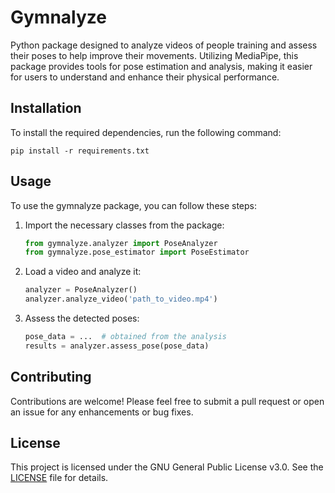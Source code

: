 # Gymnalyze

Python package designed to analyze videos of people training and assess their poses to help improve their movements. Utilizing MediaPipe, this package provides tools for pose estimation and analysis, making it easier for users to understand and enhance their physical performance.

## Installation
To install the required dependencies, run the following command:

```
pip install -r requirements.txt
```

## Usage
To use the gymnalyze package, you can follow these steps:

1. Import the necessary classes from the package:
   ```python
   from gymnalyze.analyzer import PoseAnalyzer
   from gymnalyze.pose_estimator import PoseEstimator
   ```

2. Load a video and analyze it:
   ```python
   analyzer = PoseAnalyzer()
   analyzer.analyze_video('path_to_video.mp4')
   ```

3. Assess the detected poses:
   ```python
   pose_data = ...  # obtained from the analysis
   results = analyzer.assess_pose(pose_data)
   ```

## Contributing
Contributions are welcome! Please feel free to submit a pull request or open an issue for any enhancements or bug fixes.

## License

This project is licensed under the GNU General Public License v3.0. See the [LICENSE](LICENSE) file for details.
